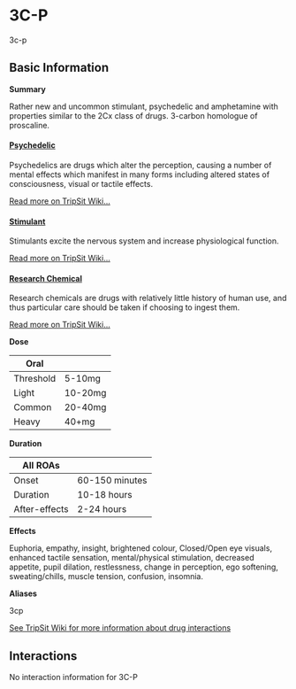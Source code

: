 # 3C-P

3c-p

## Basic Information

**Summary**

Rather new and uncommon stimulant, psychedelic and amphetamine with properties similar to the 2Cx class of drugs. 3-carbon homologue of proscaline.

#### [Psychedelic](/category/psychedelic)

Psychedelics are drugs which alter the perception, causing a number of mental effects which manifest in many forms including altered states of consciousness, visual or tactile effects.

[Read more on TripSit Wiki...](#{category.wiki})

#### [Stimulant](/category/stimulant)

Stimulants excite the nervous system and increase physiological function.

[Read more on TripSit Wiki...](#{category.wiki})

#### [Research Chemical](/category/research-chemical)

Research chemicals are drugs with relatively little history of human use, and thus particular care should be taken if choosing to ingest them.

[Read more on TripSit Wiki...](#{category.wiki})

**Dose**

| Oral      |         |
| --------- | ------- |
| Threshold | 5-10mg  |
| Light     | 10-20mg |
| Common    | 20-40mg |
| Heavy     | 40+mg   |

**Duration**

| All ROAs      |                |
| ------------- | -------------- |
| Onset         | 60-150 minutes |
| Duration      | 10-18 hours    |
| After-effects | 2-24 hours     |

**Effects**

Euphoria, empathy, insight, brightened colour, Closed/Open eye visuals, enhanced tactile sensation, mental/physical stimulation, decreased appetite, pupil dilation, restlessness, change in perception, ego softening, sweating/chills, muscle tension, confusion, insomnia.

**Aliases**

3cp  

[See TripSit Wiki for more information about drug interactions](http://combo.tripsit.me/)

## Interactions

No interaction information for 3C-P